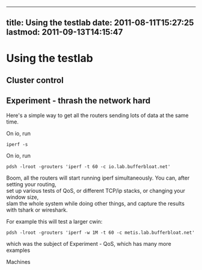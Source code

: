 
---
title: Using the testlab
date: 2011-08-11T15:27:25
lastmod: 2011-09-13T14:15:47
---
Using the testlab
=================

Cluster control
---------------

Experiment - thrash the network hard
------------------------------------

Here's a simple way to get all the routers sending lots of data at the
same time.

On <link>io</link>, run

`iperf -s`

On <link>io</link>, run

`pdsh -lroot -grouters 'iperf -t 60 -c io.lab.bufferbloat.net'`

Boom, all the routers will start running iperf simultaneously. You can,
after <link>setting your routing</link>,\
set up various tests of <link>QoS</link>, or <link>different TCP/ip
stacks</link>, or <link>changing your window size</link>,\
slam the whole system while doing other things, and capture the results
with tshark or wireshark.

For example this will test a larger cwin:

`pdsh -lroot -grouters 'iperf -w 1M -t 60 -c metis.lab.bufferbloat.net'`

which was the subject of <link>Experiment - QoS</link>, which has many
more examples

<link>Machines</link>
